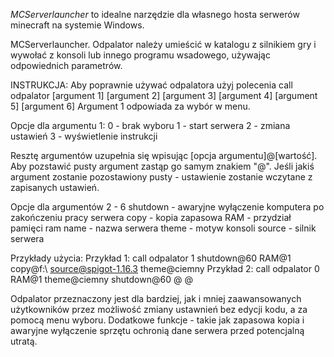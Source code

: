 *MCServerlauncher* to idealne narzędzie dla własnego hosta serwerów minecraft na systemie Windows.

MCServerlauncher. Odpalator należy umieścić w katalogu z silnikiem gry i wywołać z konsoli lub innego programu wsadowego, używając odpowiednich parametrów.

INSTRUKCJA: Aby poprawnie używać odpalatora użyj polecenia call odpalator [argument 1] [argument 2] [argument 3] [argument 4] [argument 5] [argument 6] Argument 1 odpowiada za wybór w menu.

Opcje dla argumentu 1: 0 - brak wyboru 1 - start serwera 2 - zmiana ustawień 3 - wyświetlenie instrukcji

Resztę argumentów uzupełnia się wpisując [opcja argumentu]@[wartość]. Aby pozstawić pusty argument zastąp go samym znakiem "@". Jeśli jakiś argument zostanie pozostawiony pusty - ustawienie zostanie wczytane z zapisanych ustawień.

Opcje dla argumentów 2 - 6 shutdown - awaryjne wyłączenie komputera po zakończeniu pracy serwera copy - kopia zapasowa RAM - przydział pamięci ram name - nazwa serwera theme - motyw konsoli source - silnik serwera

Przykłady użycia: Przykład 1: call odpalator 1 shutdown@60 RAM@1 copy@f:\ source@spigot-1.16.3 theme@ciemny Przykład 2: call odpalator 0 RAM@1 theme@ciemny shutdown@60 @ @

Odpalator przeznaczony jest dla bardziej, jak i mniej zaawansowanych użytkowników przez możliwość zmiany ustawnień bez edycji kodu, a za pomocą menu wyboru. Dodatkowe funkcje - takie jak zapasowa kopia i awaryjne wyłączenie sprzętu ochronią dane serwera przed potencjalną utratą.
